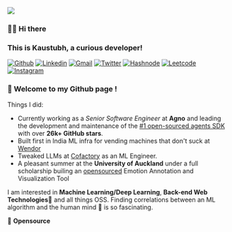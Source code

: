 ![](https://komarev.com/ghpvc/?username=kausmeows&color=red)

### 👋🏻 Hi there
### This is Kaustubh, a curious developer!

[![Github](https://img.shields.io/badge/GitHub-100000?style=for-the-badge&logo=github&logoColor=white)](https://github.com/kausmeows)
[![Linkedin](https://img.shields.io/badge/LinkedIn-0077B5?style=for-the-badge&logo=linkedin&logoColor=white)](https://www.linkedin.com/in/kausmos)
[![Gmail](https://img.shields.io/badge/Gmail-D14836?style=for-the-badge&logo=gmail&logoColor=white)](mailto:kaustubh08.ugcs20@iiitranchi.ac.in)
[![Twitter](https://img.shields.io/badge/Twitter-1DA1F2?style=for-the-badge&logo=twitter&logoColor=white)](https://twitter.com/kaus_mos)
[![Hashnode](https://img.shields.io/badge/Hashnode-2962FF?style=for-the-badge&logo=hashnode&logoColor=white)](https://kausmos.hashnode.dev/)
[![Leetcode](https://img.shields.io/badge/-LeetCode-FFA116?style=for-the-badge&logo=LeetCode&logoColor=black)](https://leetcode.com/kaus_mos/)
[![Instagram](https://img.shields.io/badge/Instagram-E4405F?style=for-the-badge&logo=instagram&logoColor=white)](https://www.instagram.com/_kaus.tubh/)

### 🌱 Welcome to my Github page !    
Things I did:
- Currently working as a *Senior Software Engineer* at **Agno** and leading the development and maintenance of the [#1 open-sourced agents SDK](https://github.com/agno-agi/agno/) with over **26k+ GitHub stars**.
- Built first in India ML infra for vending machines that don't suck at [Wendor](wendor.in)
- Tweaked LLMs at [Cofactory](https://cofactory.ai) as an ML Engineer.
- A pleasant summer at the **University of Auckland** under a full scholarship builing an [opensourced](https://github.com/kausmeows/EmotionGUI-UoA) Emotion Annotation and Visualization Tool
 

I am interested in **Machine Learning/Deep Learning**, **Back-end Web Technologies**🤖 and all things OSS. Finding correlations between an ML algorithm and the human mind 🧠 is so fascinating.

💙 **Opensource**
